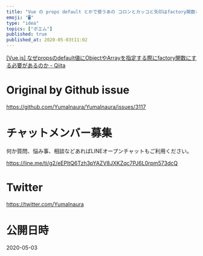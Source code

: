 ```yaml
---
title: "Vue の props default とかで使うあの コロンとカッコと矢印はfactory関数というらしい 'default': () ="
emoji: "🖥"
type: "idea"
topics: ["ポエム"]
published: true
published_at: 2020-05-03t11:02
---
```


[[Vue.js] なぜpropsのdefault値にObjectやArrayを指定する際にfactory関数にする必要があるのか - Qiita](https://qiita.com/hogesuke_1/items/c74463de1a1eee802ca8)

# Original by Github issue

https://github.com/YumaInaura/YumaInaura/issues/3117











<!-- Update From Qiita API -->

# チャットメンバー募集


何か質問、悩み事、相談などあればLINEオープンチャットもご利用ください。

https://line.me/ti/g2/eEPltQ6Tzh3pYAZV8JXKZqc7PJ6L0rpm573dcQ





# Twitter


https://twitter.com/YumaInaura


<!-- Update From Qiita API -->



# 公開日時

2020-05-03
